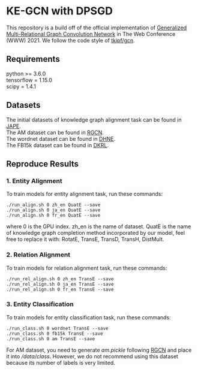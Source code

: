 # KE-GCN with DPSGD 

This repository is a build off of the official implementation of [Generalized Multi-Relational Graph Convolution Network](https://arxiv.org/abs/2006.07331) in The Web Conference (WWW) 2021. We follow the code style of [tkipf/gcn](https://github.com/tkipf/gcn).

## Requirements

python >= 3.6.0      
tensorflow = 1.15.0    
scipy = 1.4.1    

## Datasets

The initial datasets of knowledge graph alignment task can be found in [JAPE](https://github.com/nju-websoft/JAPE).   
The AM dataset can be found in [RGCN](https://github.com/tkipf/relational-gcn).   
The wordnet dataset can be found in [DHNE](https://github.com/tadpole/DHNE).   
The FB15k dataset can be found in [DKRL](https://github.com/xrb92/DKRL).

## Reproduce Results

### 1. Entity Alignment

To train models for entity alignment task, run these commands:
```
./run_align.sh 0 zh_en QuatE --save
./run_align.sh 0 ja_en QuatE --save
./run_align.sh 0 fr_en QuatE --save
```
where 0 is the GPU index. zh_en is the name of dataset. QuatE is the name of knowledge graph completion method incorporated by our model,
feel free to replace it with: RotatE, TransE, TransD, TransH, DistMult.   

### 2. Relation Alignment

To train models for relation alignment task, run these commands:
```
./run_rel_align.sh 0 zh_en TransE --save
./run_rel_align.sh 0 ja_en TransE --save
./run_rel_align.sh 0 fr_en TransE --save
```

### 3. Entity Classification

To train models for entity classification task, run these commands:   
```
./run_class.sh 0 wordnet TransE --save
./run_class.sh 0 fb15k TransE --save
./run_class.sh 0 am TransE --save
```  
For AM dataset, you need to generate *am.pickle* following [RGCN](https://github.com/tkipf/relational-gcn) and place it into */data/class*. However, we do not recommend using this dataset because its number of labels is very limited.
